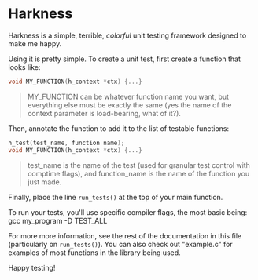 Harkness
===

Harkness is a simple, terrible, _colorful_ unit testing framework designed to make
me happy.

Using it is pretty simple. To create a unit test, first create a function
that looks like:

```c
void MY_FUNCTION(h_context *ctx) {...}
```
> MY_FUNCTION can be whatever function name you want, but everything else must
> be exactly the same (yes the name of the context parameter is load-bearing,
> what of it?).

Then, annotate the function to add it to the list of testable functions:

```c
h_test(test_name, function name);
void MY_FUNCTION(h_context *ctx) {...}
```
> test_name is the name of the test (used for granular test control with
> comptime flags), and function_name is the name of the function you just made.

Finally, place the line `run_tests()` at the top of your main function.

To run your tests, you'll use specific compiler flags, the most basic being:
gcc my_program -D TEST_ALL

For more more information, see the rest of the documentation in this file
(particularly on `run_tests()`). You can also check out "example.c" for
examples of most functions in the library being used.

Happy testing!
